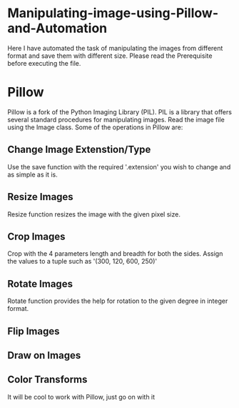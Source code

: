 # Manipulating-image-using-Pillow-and-Automation 
  Here I have automated the task of manipulating the images from different format and save them with different size.
Please read the Prerequisite before executing the file.

# Pillow
  Pillow is a fork of the Python Imaging Library (PIL). PIL is a library that offers several standard procedures for manipulating images. Read the image file using the Image class. 
Some of the operations in Pillow are:

## Change Image Extenstion/Type 
  Use the save function with the required '.extension' you wish to change and as simple as it is.
  
## Resize Images
  Resize function resizes the image with the given pixel size.

## Crop Images
  Crop with the 4 parameters length and breadth for both the sides. Assign the values to a tuple such as '(300, 120, 600, 250)'

## Rotate Images
  Rotate function provides the help for rotation to the given degree in integer format.

## Flip Images
## Draw on Images
## Color Transforms

It will be cool to work with Pillow, just go on with it

